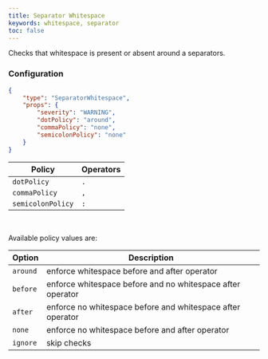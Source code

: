 ```yaml
---
title: Separator Whitespace
keywords: whitespace, separator
toc: false
---
```


Checks that whitespace is present or absent around a separators.

### Configuration

```json
{
	"type": "SeparatorWhitespace",
	"props": {
		"severity": "WARNING",
		"dotPolicy": "around",
		"commaPolicy": "none",
		"semicolonPolicy": "none"
	}
}
```

| Policy                 | Operators
| ---------------------- | ------------- |
| `dotPolicy`            | `.`           |
| `commaPolicy`          | `,`           |
| `semicolonPolicy`      | `:`           |

<br>

Available policy values are:

| Option     | Description |
| --------- | ----------- |
| `around`  | enforce whitespace before and after operator |
| `before`  | enforce whitespace before and no whitespace after operator |
| `after`   | enforce no whitespace before and whitespace after operator |
| `none`    | enforce no whitespace before and after operator |
| `ignore`  | skip checks |

